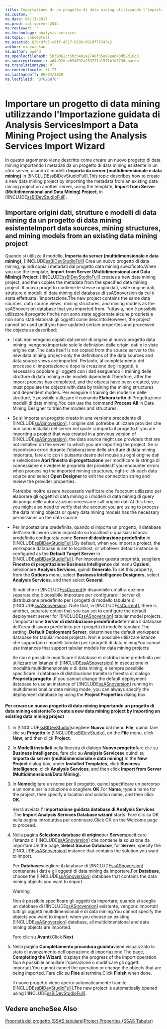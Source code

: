 ```yaml
---
title: Importazione di un progetto di data mining utilizzando l'importazione guidata Analysis Services | Microsoft Docs
ms.custom: ''
ms.date: 06/13/2017
ms.prod: sql-server-2014
ms.reviewer: ''
ms.technology: analysis-services
ms.topic: conceptual
ms.assetid: 62bc9fc5-c6ff-4517-b598-d92df76743a2
author: minewiskan
ms.author: owend
ms.openlocfilehash: 5b39062cc5bc5401a1746f35e98ea643db2d16c3
ms.sourcegitcommit: ad4d92dce894592a259721a1571b1d8736abacdb
ms.translationtype: MT
ms.contentlocale: it-IT
ms.lasthandoff: 08/04/2020
ms.locfileid: "87626976"
---
```

# <a name="import-a-data-mining-project-using-the-analysis-services-import-wizard"></a><span data-ttu-id="2dc07-102">Importare un progetto di data mining utilizzando l'Importazione guidata di Analysis Services</span><span class="sxs-lookup"><span data-stu-id="2dc07-102">Import a Data Mining Project using the Analysis Services Import Wizard</span></span>
  <span data-ttu-id="2dc07-103">In questo argomento viene descritto come creare un nuovo progetto di data mining importando i metadati da un progetto di data mining esistente in un altro server, usando il modello **Importa da server (multidimensionale e data mining)** in [!INCLUDE[ssBIDevStudioFull](../../includes/ssbidevstudiofull-md.md)].</span><span class="sxs-lookup"><span data-stu-id="2dc07-103">This topic describes how to create a new data mining project by importing the metadata from an existing data mining project on another server, using the template, **Import from Server (Multidimensional and Data Mining) Project**, in [!INCLUDE[ssBIDevStudioFull](../../includes/ssbidevstudiofull-md.md)].</span></span>  
  
## <a name="import-data-sources-mining-structures-and-mining-models-from-an-existing-data-mining-project"></a><span data-ttu-id="2dc07-104">Importare origini dati, strutture e modelli di data mining da un progetto di data mining esistente</span><span class="sxs-lookup"><span data-stu-id="2dc07-104">Import data sources, mining structures, and mining models from an existing data mining project</span></span>  
 <span data-ttu-id="2dc07-105">Quando si utilizza il modello, **Importa da server (multidimensionale e data mining)**, [!INCLUDE[ssBIDevStudioFull](../../includes/ssbidevstudiofull-md.md)] Crea un nuovo progetto di data mining, quindi copia i metadati dal progetto data mining specificato.</span><span class="sxs-lookup"><span data-stu-id="2dc07-105">When you use the template, **Import from Server (Multidimensional and Data Mining) Project**, [!INCLUDE[ssBIDevStudioFull](../../includes/ssbidevstudiofull-md.md)] creates a new data mining project, and then copies the metadata from the specified data mining project.</span></span> <span data-ttu-id="2dc07-106">Il nuovo progetto contiene le stesse origini dati, viste origine dati, strutture e modelli di data mining del database di ssASnoversion da cui è stata effettuata l'importazione.</span><span class="sxs-lookup"><span data-stu-id="2dc07-106">The new project contains the same data sources, data source views, mining structures, and mining models as the ssASnoversion database that you imported from.</span></span> <span data-ttu-id="2dc07-107">Tuttavia, non è possibile utilizzare il progetto finché non sono state aggiornate alcune proprietà e non sono stati elaborati gli oggetti come descritto:</span><span class="sxs-lookup"><span data-stu-id="2dc07-107">However, the project cannot be used until you have updated certain properties and processed the objects as described:</span></span>  
  
-   <span data-ttu-id="2dc07-108">I dati non vengono copiati dal server di origine al nuovo progetto data mining. vengono importate solo le definizioni delle origini dati e le viste origine dati.</span><span class="sxs-lookup"><span data-stu-id="2dc07-108">The data itself is not copied from the source server to the new data mining project-only the definitions of the data sources and data source views are imported.</span></span> <span data-ttu-id="2dc07-109">Pertanto, al completamento del processo di importazione e dopo la creazione degli oggetti, è necessario popolare gli oggetti con i dati eseguendo il training delle strutture di data mining e dei modelli dipendenti.</span><span class="sxs-lookup"><span data-stu-id="2dc07-109">Therefore, after the import process has completed, and the objects have been created, you must populate the objects with data by training the mining structures and dependent models.</span></span> <span data-ttu-id="2dc07-110">Per eseguire il training dei modelli e delle strutture, è possibile utilizzare il comando **Elabora tutto** di Progettazione modelli di data mining.</span><span class="sxs-lookup"><span data-stu-id="2dc07-110">You can use the command **Process All** in Data Mining Designer to train the models and structures.</span></span>  
  
-   <span data-ttu-id="2dc07-111">Se si importa un progetto creato in una versione precedente di [!INCLUDE[ssASnoversion](../../includes/ssasnoversion-md.md)], l'origine dati potrebbe utilizzare provider che non sono installati nel server nel quale si importa il progetto.</span><span class="sxs-lookup"><span data-stu-id="2dc07-111">If you are importing a project that was created in a previous version of [!INCLUDE[ssASnoversion](../../includes/ssasnoversion-md.md)], the data source might use providers that are not installed on the server to which you are importing the project.</span></span> <span data-ttu-id="2dc07-112">Se si riscontrano errori durante l'elaborazione delle strutture di data mining importate, fare clic con il pulsante destro del mouse su ogni origine dati e selezionare **Apri finestra di progettazione** per modificare la stringa di connessione e rivedere le proprietà del provider.</span><span class="sxs-lookup"><span data-stu-id="2dc07-112">If you encounter errors when processing the imported mining structures, right-click each data source and select **Open Designer** to edit the connection string and review the provider properties.</span></span>  
  
     <span data-ttu-id="2dc07-113">Potrebbe inoltre essere necessario verificare che l'account utilizzato per elaborare gli oggetti di data mining o i modelli di data mining di query disponga delle autorizzazioni necessarie sull'origine dati.</span><span class="sxs-lookup"><span data-stu-id="2dc07-113">At this time, you might also need to verify that the account you are using to process the data mining objects or query data mining models has the necessary permissions on the data source.</span></span>  
  
-   <span data-ttu-id="2dc07-114">Per impostazione predefinita, quando si importa un progetto, il database dell'area di lavoro viene impostato su localhost o qualsiasi istanza predefinita configurata come **Server di destinazione predefinito** in [!INCLUDE[ssBIDevStudioFull](../../includes/ssbidevstudiofull-md.md)].</span><span class="sxs-lookup"><span data-stu-id="2dc07-114">By default, when you import a project, the workspace database is set to localhost, or whatever default instance is configured as the **Default Target Server** in [!INCLUDE[ssBIDevStudioFull](../../includes/ssbidevstudiofull-md.md)].</span></span> <span data-ttu-id="2dc07-115">Per impostare questa proprietà, scegliere **Finestre di progettazione Business Intelligence** dal menu **Opzioni**, selezionare **Analysis Services**, quindi **Generale**.</span><span class="sxs-lookup"><span data-stu-id="2dc07-115">To set this property, from the **Options** menu, select **Business Intelligence Designers**, select **Analysis Services**, and then select **General**.</span></span>  
  
     <span data-ttu-id="2dc07-116">Si noti che in [!INCLUDE[ssCurrent](../../includes/sscurrent-md.md)]è disponibile un'altra opzione separata che è possibile impostare per configurare il server di distribuzione predefinito per i progetti di modello tabulare di [!INCLUDE[ssASnoversion](../../includes/ssasnoversion-md.md)] .</span><span class="sxs-lookup"><span data-stu-id="2dc07-116">Note that, in [!INCLUDE[ssCurrent](../../includes/sscurrent-md.md)], there is another, separate option that you can set to configure the default deployment server for [!INCLUDE[ssASnoversion](../../includes/ssasnoversion-md.md)] tabular model projects.</span></span> <span data-ttu-id="2dc07-117">L'impostazione **Server di distribuzione predefinito**determina il database dell'area di lavoro predefinito per i progetti di modello tabulare.</span><span class="sxs-lookup"><span data-stu-id="2dc07-117">The setting, **Default Deployment Server**, determines the default workspace database for tabular model projects.</span></span> <span data-ttu-id="2dc07-118">Non è possibile utilizzare istanze che supportano i modelli tabulari per i progetti di data mining</span><span class="sxs-lookup"><span data-stu-id="2dc07-118">You cannot use instances that support tabular models for data mining projects</span></span>  
  
     <span data-ttu-id="2dc07-119">Se non è possibile modificare il database di distribuzione predefinito per utilizzare un'istanza di [!INCLUDE[ssASnoversion](../../includes/ssasnoversion-md.md)] in esecuzione in modalità multidimensionale o di data mining, è sempre possibile specificare il database di distribuzione tramite la finestra di dialogo **Proprietà progetto** .</span><span class="sxs-lookup"><span data-stu-id="2dc07-119">If you cannot change the default deployment database to use an instance of [!INCLUDE[ssASnoversion](../../includes/ssasnoversion-md.md)] running in multidimensional or data mining mode, you can always specify the deployment database by using the **Project Properties** dialog box.</span></span>  
  
#### <a name="to-create-a-new-data-mining-project-by-importing-an-existing-data-mining-project"></a><span data-ttu-id="2dc07-120">Per creare un nuovo progetto di data mining importando un progetto di data mining esistente</span><span class="sxs-lookup"><span data-stu-id="2dc07-120">To create a new data mining project by importing an existing data mining project</span></span>  
  
1.  <span data-ttu-id="2dc07-121">In [!INCLUDE[ssBIDevStudio](../../includes/ssbidevstudio-md.md)]scegliere **Nuovo** dal menu **File**, quindi fare clic su **Progetto**.</span><span class="sxs-lookup"><span data-stu-id="2dc07-121">In [!INCLUDE[ssBIDevStudio](../../includes/ssbidevstudio-md.md)], on the **File** menu, click **New**, and then click **Project**.</span></span>  
  
2.  <span data-ttu-id="2dc07-122">In **Modelli installati** nella finestra di dialogo **Nuovo progetto**fare clic su **Business Intelligence**, fare clic su **Analysis Services**e quindi su **Importa da server (multidimensionale e data mining)**.</span><span class="sxs-lookup"><span data-stu-id="2dc07-122">In the **New Project** dialog box, under **Installed Templates**, click **Business Intelligence**, click **Analysis Services**, and then click **Import from Server (Multidimensional/Data Mining)**.</span></span>  
  
3.  <span data-ttu-id="2dc07-123">In **Nome**digitare un nome per il progetto, quindi specificare un percorso e un nome per la soluzione e scegliere **OK**.</span><span class="sxs-lookup"><span data-stu-id="2dc07-123">For **Name**, type a name for the project, then specify a location and solution name, and then click **OK**.</span></span>  
  
     <span data-ttu-id="2dc07-124">Verrà avviata l' **Importazione guidata database di Analysis Services** .</span><span class="sxs-lookup"><span data-stu-id="2dc07-124">The **Import Analysis Services Database wizard** starts.</span></span> <span data-ttu-id="2dc07-125">Fare clic su OK nella pagina introduttiva per continuare.</span><span class="sxs-lookup"><span data-stu-id="2dc07-125">Click OK on the Welcome page to proceed.</span></span>  
  
4.  <span data-ttu-id="2dc07-126">Nella pagina **Seleziona database di origine**per **Server**specificare l'istanza di [!INCLUDE[ssASnoversion](../../includes/ssasnoversion-md.md)] che contiene la soluzione da importare.</span><span class="sxs-lookup"><span data-stu-id="2dc07-126">On the page, **Select Source Database**, for **Server**, specify the [!INCLUDE[ssASnoversion](../../includes/ssasnoversion-md.md)] instance that contains the solution you want to import.</span></span>  
  
     <span data-ttu-id="2dc07-127">Per **Database**scegliere il database di [!INCLUDE[ssASnoversion](../../includes/ssasnoversion-md.md)] contenente i dati e gli oggetti di data mining da importare.</span><span class="sxs-lookup"><span data-stu-id="2dc07-127">For **Database**, choose the [!INCLUDE[ssASnoversion](../../includes/ssasnoversion-md.md)] database that contains the data mining objects you want to import.</span></span>  
  
    > [!WARNING]  
    >  <span data-ttu-id="2dc07-128">Non è possibile specificare gli oggetti da importare; quando si sceglie un database di [!INCLUDE[ssASnoversion](../../includes/ssasnoversion-md.md)] esistente, vengono importati tutti gli oggetti multidimensionali e di data mining.</span><span class="sxs-lookup"><span data-stu-id="2dc07-128">You cannot specify the objects you want to import; when you choose an existing [!INCLUDE[ssASnoversion](../../includes/ssasnoversion-md.md)] database, all multidimensional and data mining objects are imported.</span></span>  
  
     <span data-ttu-id="2dc07-129">Fare clic su **Avanti**.</span><span class="sxs-lookup"><span data-stu-id="2dc07-129">Click **Next**.</span></span>  
  
5.  <span data-ttu-id="2dc07-130">Nella pagina **Completamento procedura guidata**viene visualizzato lo stato di avanzamento dell'operazione di importazione.</span><span class="sxs-lookup"><span data-stu-id="2dc07-130">The page, **Completing the Wizard**, displays the progress of the import operation.</span></span> <span data-ttu-id="2dc07-131">Non è possibile annullare l'operazione o modificare gli oggetti importati.</span><span class="sxs-lookup"><span data-stu-id="2dc07-131">You cannot cancel the operation or change the objects that are being imported.</span></span> <span data-ttu-id="2dc07-132">Fare clic su **Fine** al termine.</span><span class="sxs-lookup"><span data-stu-id="2dc07-132">Click **Finish** when done.</span></span>  
  
     <span data-ttu-id="2dc07-133">Il nuovo progetto viene aperto automaticamente tramite [!INCLUDE[ssBIDevStudioFull](../../includes/ssbidevstudiofull-md.md)].</span><span class="sxs-lookup"><span data-stu-id="2dc07-133">The new project is automatically opened using [!INCLUDE[ssBIDevStudioFull](../../includes/ssbidevstudiofull-md.md)].</span></span>  
  
## <a name="see-also"></a><span data-ttu-id="2dc07-134">Vedere anche</span><span class="sxs-lookup"><span data-stu-id="2dc07-134">See Also</span></span>  
 [<span data-ttu-id="2dc07-135">Proprietà del progetto &#40;SSAS tabulare&#41;</span><span class="sxs-lookup"><span data-stu-id="2dc07-135">Project Properties &#40;SSAS Tabular&#41;</span></span>](../tabular-models/properties-ssas-tabular.md)  
  
  

